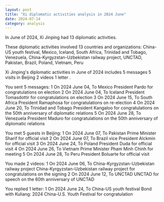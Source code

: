 ```yaml
---
layout: post
title: "Xi diplomatic activities analysis in 2024 June"
date: 2024-07-14
category: analysis
---
```


In June of 2024, Xi Jinping had 13 diplomatic activities.

These diplomatic activities involved 13 countries and organizations: 
China-US youth festival, Mexico, Iceland, South Africa, Trinidad and Tobago, Venezuela, China-Kyrgyzstan-Uzbekistan railway project, UNCTAD, Pakistan, Brazil, Poland, Vietnam, Peru

Xi Jinping's diplomatic activities in June of 2024 includes 5 messages 5 visits in Beijing 2 videos 1 letter .

You sent 5 messages:
1 On 2024 June 04, To Mexico President Pardo for congratulations on election 
2 On 2024 June 04, To Iceland President Tomasdottir for congratulations on election 
3 On 2024 June 15, To South Africa President Ramaphosa for congratulations on re-election 
4 On 2024 June 20, To Trinidad and Tobago President Kangaloo for congratulations on the 50th anniversary of diplomatic relations 
5 On 2024 June 28, To Venezuela President Maduro for congratulations on the 50th anniversary of diplomatic relations 

You met 5 guests in Beijing:
1 On 2024 June 07, To Pakistan Prime Minister Sharif for official visit 
2 On 2024 June 07, To Brazil vice President Alckmin for official visit 
3 On 2024 June 24, To Poland President Duda for official visit 
4 On 2024 June 26, To Vietnam Prime Minister Pham Minh Chinh for meeting 
5 On 2024 June 28, To Peru President Boluarte for official visit 

You made 2 videos:
1 On 2024 June 06, To China-Kyrgyzstan-Uzbekistan railway project China-Kyrgyzstan-Uzbekistan railway project for congratulations on the signing 
2 On 2024 June 12, To UNCTAD UNCTAD for speech on the 60th anniversary of UNCTAD 

You replied 1 letter:
1 On 2024 June 24, To China-US youth festival Bond with Kuliang: 2024 China-U.S. Youth Festival for congratulation 
